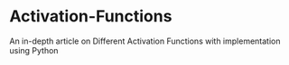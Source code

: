 # Activation-Functions
An in-depth article on Different Activation Functions with implementation using Python
